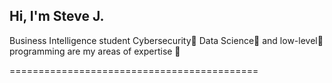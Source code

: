 ## Hi, I'm Steve J.
Business Intelligence student
Cybersecurity🦠 Data Science🔬 and low-level🔌 programming are my areas of expertise 💪

===========================================


<!--

- 🔭 I’m currently working on ...
- 🌱 I’m currently learning ...
- 👯 I’m looking to collaborate on ...
- 🤔 I’m looking for help with ...
- 💬 Ask me about ...
- 📫 How to reach me: ...
- 😄 Pronouns: ...
- ⚡ Fun fact: ...
-->
